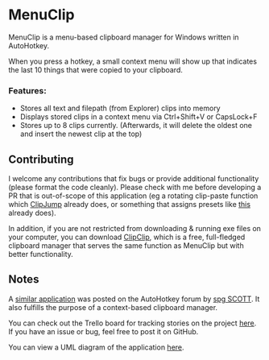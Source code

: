 # MenuClip
MenuClip is a menu-based clipboard manager for Windows written in AutoHotkey.

When you press a hotkey, a small context menu will show up that indicates the last 10 things that were copied to your clipboard. 

### Features:
- Stores all text and filepath (from Explorer) clips into memory
- Displays stored clips in a context menu via Ctrl+Shift+V or CapsLock+F
- Stores up to 8 clips currently. (Afterwards, it will delete the oldest one and insert the newest clip at the top)

## Contributing
I welcome any contributions that fix bugs or provide additional functionality (please format the code cleanly). Please check with me before developing a PR that is out-of-scope of this application (eg a rotating clip-paste function which [ClipJump](https://github.com/aviaryan/Clipjump) already does, or something that assigns presets like [this](https://www.autohotkey.com/boards/viewtopic.php?t=65004) already does). 

In addition, if you are not restricted from downloading & running exe files on your computer, you can download [ClipClip](https://clipclip.com/), which is a free, full-fledged clipboard manager that serves the same function as MenuClip but with better functionality.


## Notes
A [similar application](https://autohotkey.com/board/topic/69834-probably-yet-another-clipboard-manager/) was posted on the AutoHotkey forum by [spg SCOTT](https://www.autohotkey.com/boards/memberlist.php?mode=viewprofile&u=66846). It also fulfills the purpose of a context-based clipboard manager. 

You can check out the Trello board for tracking stories on the project [here](https://trello.com/b/wD95pQRR/menuclip-kanban-board). If you have an issue or bug, feel free to post it on GitHub.

You can view a UML diagram of the application [here](https://www.lucidchart.com/documents/view/8b32b807-f1e5-4cb6-afa5-1380075d861b). 